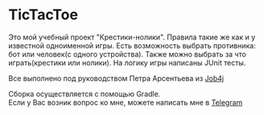 # TicTacToe
   Это мой учебный проект "Крестики-нолики". Правила такие же как и у известной одноименной игры. Есть возможность выбрать противника: бот или человек(с одного устройства). Также можно выбрать за что играть(крестики или нолики). На логику игры написаны JUnit тесты. 
   
   
   Все выполнено под руководством Петра Арсентьева из [Job4j](https://job4j.ru/)
   
  Сборка осуществляется с помощью Gradle.  
  Если у Вас возник вопрос ко мне, можете написать мне в [Telegram](https://tlgg.ru/Vesper1953)
